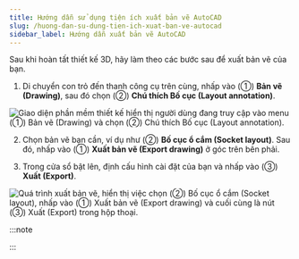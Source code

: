 ```yaml
---
title: Hướng dẫn sử dụng tiện ích xuất bản vẽ AutoCAD
slug: /huong-dan-su-dung-tien-ich-xuat-ban-ve-autocad
sidebar_label: Hướng dẫn xuất bản vẽ AutoCAD
---
```


Sau khi hoàn tất thiết kế 3D, hãy làm theo các bước sau để xuất bản vẽ của bạn.

1. Di chuyển con trỏ đến thanh công cụ trên cùng, nhấp vào (①) **Bản vẽ (Drawing)**, sau đó chọn (②) **Chú thích Bố cục (Layout annotation)**.

![Giao diện phần mềm thiết kế hiển thị người dùng đang truy cập vào menu (①) Bản vẽ (Drawing) và chọn (②) Chú thích Bố cục (Layout annotation).](https://storage.googleapis.com/jegavn_kb/image_jegavn/699.1.jpg)

2. Chọn bản vẽ bạn cần, ví dụ như (②) **Bố cục ổ cắm (Socket layout)**. Sau đó, nhấp vào (①) **Xuất bản vẽ (Export drawing)** ở góc trên bên phải.

3. Trong cửa sổ bật lên, định cấu hình cài đặt của bạn và nhấp vào (③) **Xuất (Export)**.

![Quá trình xuất bản vẽ, hiển thị việc chọn (②) Bố cục ổ cắm (Socket layout), nhấp vào (①) Xuất bản vẽ (Export drawing) và cuối cùng là nút (③) Xuất (Export) trong hộp thoại.](https://storage.googleapis.com/jegavn_kb/image_jegavn/699.2.jpg)

:::note

:::